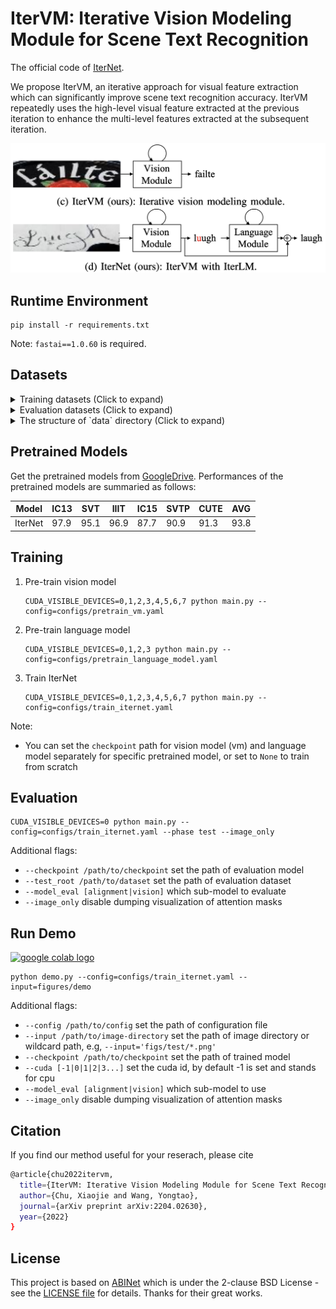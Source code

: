 # IterVM: Iterative Vision Modeling Module for Scene Text Recognition

The official code of [IterNet](https://arxiv.org/abs/2204.02630).

We propose IterVM, an iterative approach for visual feature extraction which can significantly improve scene text recognition accuracy.
IterVM repeatedly uses the high-level visual feature extracted at the previous iteration to enhance the multi-level features extracted at the subsequent iteration.


![framework](./figures/framework.png)


## Runtime Environment
```
pip install -r requirements.txt
```
Note: `fastai==1.0.60` is required.

## Datasets
<details>
  <summary>Training datasets (Click to expand) </summary>
    1. [MJSynth](http://www.robots.ox.ac.uk/~vgg/data/text/) (MJ): 
        - Use `tools/create_lmdb_dataset.py` to convert images into LMDB dataset
        - [LMDB dataset BaiduNetdisk(passwd:n23k)](https://pan.baidu.com/s/1mgnTiyoR8f6Cm655rFI4HQ)
    2. [SynthText](http://www.robots.ox.ac.uk/~vgg/data/scenetext/) (ST):
        - Use `tools/crop_by_word_bb.py` to crop images from original [SynthText](http://www.robots.ox.ac.uk/~vgg/data/scenetext/) dataset, and convert images into LMDB dataset by `tools/create_lmdb_dataset.py`
        - [LMDB dataset BaiduNetdisk(passwd:n23k)](https://pan.baidu.com/s/1mgnTiyoR8f6Cm655rFI4HQ)
    3. [WikiText103](https://s3.amazonaws.com/research.metamind.io/wikitext/wikitext-103-v1.zip), which is only used for pre-trainig language models:
        - Use `notebooks/prepare_wikitext103.ipynb` to convert text into CSV format.
        - [CSV dataset BaiduNetdisk(passwd:dk01)](https://pan.baidu.com/s/1yabtnPYDKqhBb_Ie9PGFXA)
</details>

<details>
  <summary>Evaluation datasets (Click to expand) </summary>
- Evaluation datasets, LMDB datasets can be downloaded from [BaiduNetdisk(passwd:1dbv)](https://pan.baidu.com/s/1RUg3Akwp7n8kZYJ55rU5LQ), [GoogleDrive](https://drive.google.com/file/d/1dTI0ipu14Q1uuK4s4z32DqbqF3dJPdkk/view?usp=sharing).
    1. ICDAR 2013 (IC13)
    2. ICDAR 2015 (IC15)
    3. IIIT5K Words (IIIT)
    4. Street View Text (SVT)
    5. Street View Text-Perspective (SVTP)
    6. CUTE80 (CUTE)
</details>

<details>
  <summary>The structure of `data` directory (Click to expand) </summary>
- The structure of `data` directory is
    ```
    data
    ├── charset_36.txt
    ├── evaluation
    │   ├── CUTE80
    │   ├── IC13_857
    │   ├── IC15_1811
    │   ├── IIIT5k_3000
    │   ├── SVT
    │   └── SVTP
    ├── training
    │   ├── MJ
    │   │   ├── MJ_test
    │   │   ├── MJ_train
    │   │   └── MJ_valid
    │   └── ST
    ├── WikiText-103.csv
    └── WikiText-103_eval_d1.csv
    ```
</details>

## Pretrained Models

Get the pretrained models from [GoogleDrive](https://drive.google.com/drive/folders/1C8NMI8Od8mQUMlsnkHNLkYj73kbAQ7Bl?usp=sharing). Performances of the pretrained models are summaried as follows:

|Model|IC13|SVT|IIIT|IC15|SVTP|CUTE|AVG|
|-|-|-|-|-|-|-|-|
|IterNet|97.9|95.1|96.9|87.7|90.9|91.3|93.8|

## Training

1. Pre-train vision model
    ```
    CUDA_VISIBLE_DEVICES=0,1,2,3,4,5,6,7 python main.py --config=configs/pretrain_vm.yaml
    ```
2. Pre-train language model
    ```
    CUDA_VISIBLE_DEVICES=0,1,2,3 python main.py --config=configs/pretrain_language_model.yaml
    ```
3. Train IterNet
    ```
    CUDA_VISIBLE_DEVICES=0,1,2,3,4,5,6,7 python main.py --config=configs/train_iternet.yaml
    ```
Note:
- You can set the `checkpoint` path for vision model (vm) and language model separately for specific pretrained model, or set to `None` to train from scratch


## Evaluation

```
CUDA_VISIBLE_DEVICES=0 python main.py --config=configs/train_iternet.yaml --phase test --image_only
```
Additional flags:
- `--checkpoint /path/to/checkpoint` set the path of evaluation model 
- `--test_root /path/to/dataset` set the path of evaluation dataset
- `--model_eval [alignment|vision]` which sub-model to evaluate
- `--image_only` disable dumping visualization of attention masks

## Run Demo
[<a href="https://colab.research.google.com/drive/1XmZGJzFF95uafmARtJMudPLLKBO2eXLv?usp=sharing"><img src="https://colab.research.google.com/assets/colab-badge.svg" alt="google colab logo"></a>](https://colab.research.google.com/drive/1XmZGJzFF95uafmARtJMudPLLKBO2eXLv?usp=sharing)

```
python demo.py --config=configs/train_iternet.yaml --input=figures/demo
```
Additional flags:
- `--config /path/to/config` set the path of configuration file 
- `--input /path/to/image-directory` set the path of image directory or wildcard path, e.g, `--input='figs/test/*.png'`
- `--checkpoint /path/to/checkpoint` set the path of trained model
- `--cuda [-1|0|1|2|3...]` set the cuda id, by default -1 is set and stands for cpu
- `--model_eval [alignment|vision]` which sub-model to use
- `--image_only` disable dumping visualization of attention masks


## Citation
If you find our method useful for your reserach, please cite
```bash 
@article{chu2022itervm,
  title={IterVM: Iterative Vision Modeling Module for Scene Text Recognition},
  author={Chu, Xiaojie and Wang, Yongtao},
  journal={arXiv preprint arXiv:2204.02630},
  year={2022}
}
 ```

## License
This project is based on [ABINet](https://github.com/FangShancheng/ABINet.git) which is under the 2-clause BSD License - see the [LICENSE file](https://github.com/FangShancheng/ABINet/blob/main/LICENSE) for details.
Thanks for their great works.

